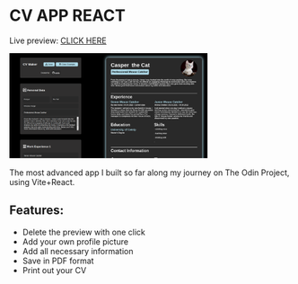<h1>CV APP REACT</h1>

<p>Live preview: <a href="">CLICK HERE</a></p>
<img src="cv_app.png" width="70%" />

<p>The most advanced app I built so far along my journey on The Odin Project, using Vite+React.</p>

<h2>Features:</h2>
<ul>
  <li>Delete the preview with one click</li>
  <li>Add your own profile picture</li>
  <li>Add all necessary information</li>
  <li>Save in PDF format</li>
  <li>Print out your CV</li>
</ul>
